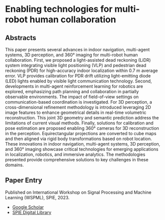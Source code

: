 # Enabling technologies for multi-robot human collaboration
## Abstracts
This paper presents several advances in indoor navigation, multi-agent systems, 3D perception, and 360° imaging for
multi-robot human collaboration. First, we proposed a light-assisted dead reckoning (LiDR) system integrating visible
light positioning (VLP) and pedestrian dead reckoning (PDR) for high-accuracy indoor localization within 0.7 m average
error. VLP provides calibration for PDR drift utilizing light-emitting diode (LED) lights enabled by visible light
communication technology. Second, developments in multi-agent reinforcement learning for robotics are explored,
emphasizing path planning and collaboration in partially observable environments. The impact of field-of-view settings
on communication-based coordination is investigated. For 3D perception, a cross-dimensional refinement methodology is
introduced leveraging 2D image features to enhance geometrical details in real-time volumetric reconstruction. This joint
3D geometry and semantic prediction address the limitations of current visual methods. Finally, solutions for calibration and
pose estimation are proposed enabling 360° cameras for 3D reconstruction in the perception. Equirectangular projections
are converted to cube maps and then aligned via rigid body transformations based on robot location. These
innovations in indoor navigation, multi-agent systems, 3D perception, and 360° imaging showcase critical technologies
for emerging applications in localization, robotics, and immersive analytics. The methodologies presented provide
comprehensive solutions to key challenges in these domains.
## Paper Entry
Published on International Workshop on Signal Processing and Machine Learning (WSPML), SPIE, 2023.
* [Google Scholar](https://scholar.google.com.hk/citations?view_op=view_citation&hl=en&user=gcFvb3avXYEC&sortby=pubdate&citation_for_view=gcFvb3avXYEC:ce2CqMG-AY4C)
* [SPIE Digital Library](http://dx.doi.org/10.1117/12.3017942)
